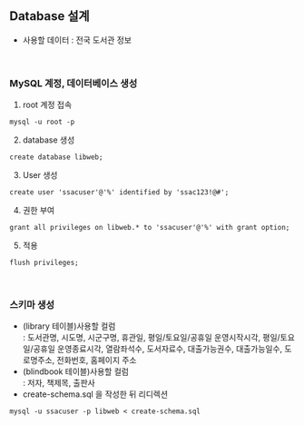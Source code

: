 ## Database 설계
- 사용할 데이터 : 전국 도서관 정보

<br>

### MySQL 계정, 데이터베이스 생성

1. root 계정 접속
```
mysql -u root -p
```
2. database 생성
```
create database libweb;
```
3. User 생성
```
create user 'ssacuser'@'%' identified by 'ssac123!@#';
```
4. 권한 부여
```
grant all privileges on libweb.* to 'ssacuser'@'%' with grant option;
```
5. 적용
```
flush privileges;
```
<br>

### 스키마 생성
- (library 테이블)사용할 컬럼  
  : 도서관명, 시도명, 시군구명, 휴관일, 평일/토요일/공휴일 운영시작시각, 평일/토요일/공휴일 운영종료시각,
    열람좌석수, 도서자료수, 대출가능권수, 대출가능일수, 도로명주소, 전화번호, 홈페이지 주소
- (blindbook 테이블)사용할 컬럼  
  : 저자, 책제목, 출판사  
- create-schema.sql 을 작성한 뒤 리디렉션
```
mysql -u ssacuser -p libweb < create-schema.sql
```
